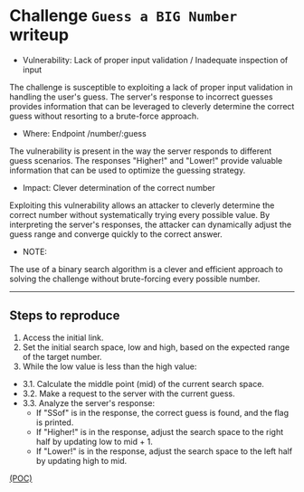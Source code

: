 # Challenge `Guess a BIG Number` writeup

- Vulnerability: Lack of proper input validation / Inadequate inspection of input

The challenge is susceptible to exploiting a lack of proper input validation in handling the user's guess. The server's response to incorrect guesses provides information that can be leveraged to cleverly determine the correct guess without resorting to a brute-force approach.

- Where: Endpoint /number/:guess

The vulnerability is present in the way the server responds to different guess scenarios. The responses "Higher!" and "Lower!" provide valuable information that can be used to optimize the guessing strategy.

- Impact: Clever determination of the correct number

Exploiting this vulnerability allows an attacker to cleverly determine the correct number without systematically trying every possible value. By interpreting the server's responses, the attacker can dynamically adjust the guess range and converge quickly to the correct answer.

- NOTE:

The use of a binary search algorithm is a clever and efficient approach to solving the challenge without brute-forcing every possible number.

---

## Steps to reproduce

1. Access the initial link.
2. Set the initial search space, low and high, based on the expected range of the target number.
3. While the low value is less than the high value:
 - 3.1. Calculate the middle point (mid) of the current search space.
 - 3.2. Make a request to the server with the current guess.
 - 3.3. Analyze the server's response:
    - If "SSof" is in the response, the correct guess is found, and the flag is printed.
    - If "Higher!" is in the response, adjust the search space to the right half by updating low to mid + 1.
    - If "Lower!" is in the response, adjust the search space to the left half by updating high to mid.

[(POC)](Guess_a_BIG_Number.py)


